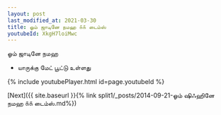 ```yaml
---
layout: post
last_modified_at: 2021-03-30
title: ஓம் ஜாடினே நமஹ ௧௧ டைம்ஸ்
youtubeId: XkgH7loiMwc
---
```

 
 
 ஓம் ஜாடினே நமஹ  
 
 -  யாருக்கு மேட் பூட்டு உள்ளது 
 
  
 
  
 
 
 
 
 
 


{% include youtubePlayer.html id=page.youtubeId %}
 
[Next]({{ site.baseurl }}{% link  split1/_posts/2014-09-21-ஓம் ஷிஃஹினே நமஹ ௧௧ டைம்ஸ்.md%})
 
